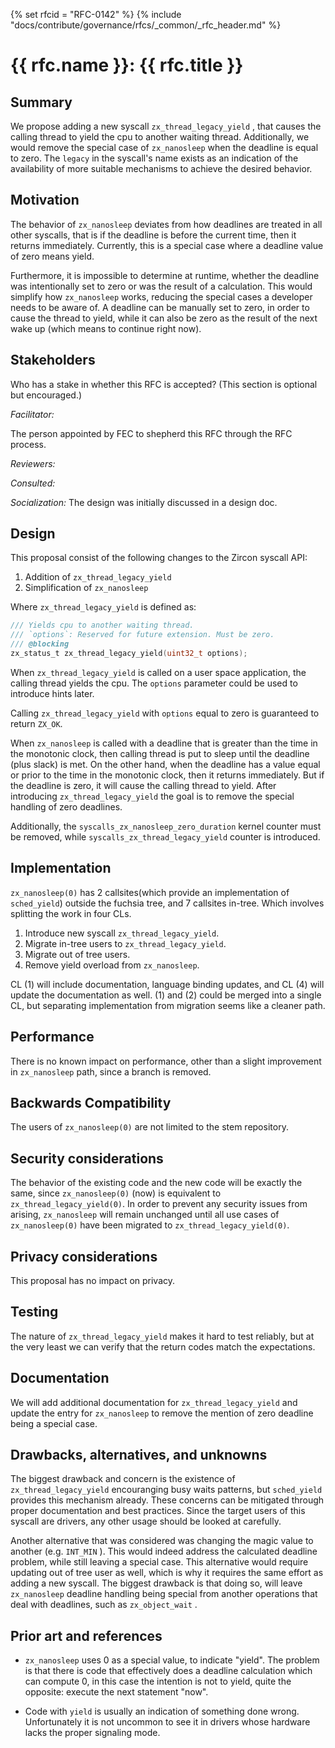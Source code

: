 <!-- mdformat off(templates not supported) -->
{% set rfcid = "RFC-0142" %}
{% include "docs/contribute/governance/rfcs/_common/_rfc_header.md" %}

# {{ rfc.name }}: {{ rfc.title }}

<!-- SET the `rfcid` VAR ABOVE. DO NOT EDIT ANYTHING ELSE ABOVE THIS LINE. -->

<!-- mdformat on -->

<!-- This should begin with an H2 element (for example, ## Summary).-->

## Summary

We propose adding a new syscall `zx_thread_legacy_yield` , that causes
the calling thread to yield the cpu to another waiting thread. Additionally,
we would remove the special case of `zx_nanosleep` when the deadline is
equal to zero. The `legacy` in the syscall's name exists as an indication
of the availability of more suitable mechanisms to achieve the desired
behavior.

## Motivation

The behavior of `zx_nanosleep` deviates from how deadlines are treated in all
other syscalls, that is if the deadline is before the current time, then it
returns immediately. Currently, this is a special case where a deadline value
of zero means yield.

Furthermore, it is impossible to determine at runtime, whether the deadline
was intentionally set to zero or was the result of a calculation. This would
simplify how `zx_nanosleep` works, reducing the special cases a developer
needs to be aware of. A deadline can be manually set to zero, in order to
cause the thread to yield, while it can also be zero as the result of the
next wake up (which means to continue right now).

## Stakeholders

Who has a stake in whether this RFC is accepted? (This section is optional but
encouraged.)

_Facilitator:_

The person appointed by FEC to shepherd this RFC through the RFC
process.

_Reviewers:_

_Consulted:_

_Socialization:_ The design was initially discussed in a design doc.

## Design

This proposal consist of the following changes to the Zircon syscall API:

1. Addition of `zx_thread_legacy_yield`
2. Simplification of `zx_nanosleep`

Where `zx_thread_legacy_yield` is defined as:

```c
/// Yields cpu to another waiting thread.
/// `options`: Reserved for future extension. Must be zero.
/// @blocking
zx_status_t zx_thread_legacy_yield(uint32_t options);
```

When `zx_thread_legacy_yield` is called on a user space application,
the calling thread yields the cpu. The `options` parameter could be
used to introduce hints later.

Calling `zx_thread_legacy_yield` with `options` equal to zero is
guaranteed to return `ZX_OK`.

When `zx_nanosleep` is called with a deadline that is greater than the time in
the monotonic clock, then calling thread is put to sleep until the deadline
(plus slack) is met. On the other hand, when the deadline has a
value equal or prior to the time in the monotonic clock, then it returns
immediately. But if the deadline is zero, it will cause the calling thread
to yield. After introducing `zx_thread_legacy_yield` the goal is to remove
the special handling of zero deadlines.

Additionally, the `syscalls_zx_nanosleep_zero_duration` kernel counter must be
removed, while `syscalls_zx_thread_legacy_yield` counter is introduced.

## Implementation

`zx_nanosleep(0)` has 2 callsites(which provide an implementation of
`sched_yield`) outside the fuchsia tree, and 7 callsites in-tree.
Which involves splitting the work in four CLs.

1. Introduce new syscall `zx_thread_legacy_yield`.
2. Migrate in-tree users to `zx_thread_legacy_yield`.
3. Migrate out of tree users.
4. Remove yield overload from `zx_nanosleep`.

CL (1) will include documentation, language binding updates, and CL (4) will
update the documentation as well. (1) and (2) could be merged into a single CL,
but separating implementation from migration seems like a cleaner path.

## Performance

There is no known impact on performance, other than a slight improvement in
`zx_nanosleep` path, since a branch is removed.

## Backwards Compatibility

The users of `zx_nanosleep(0)` are not limited to the stem repository.

## Security considerations

The behavior of the existing code and the new code will be exactly the same,
since `zx_nanosleep(0)` (now) is equivalent to `zx_thread_legacy_yield(0)`.
In order to prevent any security issues from arising, `zx_nanosleep` will
remain unchanged until all use cases of `zx_nanosleep(0)` have been migrated
to `zx_thread_legacy_yield(0)`.

## Privacy considerations

This proposal has no impact on privacy.

## Testing

The nature of `zx_thread_legacy_yield` makes it hard to test reliably, but
at the
very least we can verify that the return codes match the expectations.

## Documentation

We will add additional documentation for `zx_thread_legacy_yield` and
update the entry for `zx_nanosleep` to remove the mention of zero deadline
being a special case.

## Drawbacks, alternatives, and unknowns

The biggest drawback and concern is the existence of
`zx_thread_legacy_yield` encouranging busy waits patterns, but
`sched_yield` provides this mechanism already. These concerns can be mitigated
through proper documentation and best practices. Since the target users of
this syscall are drivers, any other usage should be looked at carefully.

Another alternative that was considered was changing the magic value to
another (e.g. `INT_MIN` ). This would indeed address the calculated deadline
problem, while still leaving a special case. This alternative would require
updating out of tree user as well,  which is why it requires the same effort as
adding a new syscall. The biggest drawback is that doing so, will leave
`zx_nanosleep` deadline handling being special from another operations that
deal with deadlines, such as `zx_object_wait` .

## Prior art and references

*  `zx_nanosleep` uses 0 as a special value, to indicate "yield". The problem
is that there is code that effectively does a deadline calculation which can
compute 0, in this case the intention is not to yield, quite the opposite:
execute the next statement "now".

* Code with `yield` is usually an indication of something done wrong.
Unfortunately it is not uncommon to see it in drivers whose hardware lacks
the proper signaling mode.
